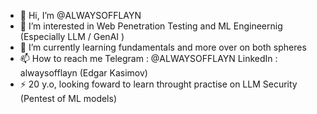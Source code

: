 - 👋 Hi, I’m @ALWAYSOFFLAYN
- 👀 I’m interested in Web Penetration Testing and ML Engineernig (Especially LLM / GenAI )
- 🌱 I’m currently learning fundamentals and more over on both spheres
- 📫 How to reach me
   Telegram : @ALWAYSOFFLAYN
   LinkedIn : alwaysofflayn (Edgar Kasimov)
- ⚡ 20 y.o, looking foward to learn throught practise on LLM Security (Pentest of ML models)
